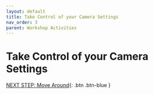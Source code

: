 ```yaml
---
layout: default
title: Take Control of your Camera Settings
nav_order: 3
parent: Workshop Activities
---
```

# Take Control of your Camera Settings


[NEXT STEP: Move Around](move-around.html){: .btn .btn-blue }


